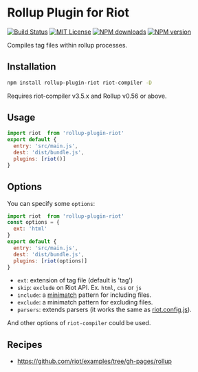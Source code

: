 # Rollup Plugin for Riot

[![Build Status][travis-badge]][travis-url]
[![MIT License][license-badge]][license-url]
[![NPM downloads][downloads-badge]][npm-url]
[![NPM version][npm-badge]][npm-url]

Compiles tag files within rollup processes.

## Installation

```bash
npm install rollup-plugin-riot riot-compiler -D
```

Requires riot-compiler v3.5.x and Rollup v0.56 or above.

## Usage

```js
import riot  from 'rollup-plugin-riot'
export default {
  entry: 'src/main.js',
  dest: 'dist/bundle.js',
  plugins: [riot()]
}
```

## Options

You can specify some `options`:

```js
import riot  from 'rollup-plugin-riot'
const options = {
  ext: 'html'
}
export default {
  entry: 'src/main.js',
  dest: 'dist/bundle.js',
  plugins: [riot(options)]
}
```

- `ext`: extension of tag file (default is 'tag')
- `skip`: `exclude` on Riot API. Ex. `html`, `css` or `js`
- `include`: a [minimatch](https://www.npmjs.com/package/minimatch) pattern for including files.
- `exclude`: a minimatch pattern for excluding files.
- `parsers`: extends parsers (it works the same as [riot.config.js](http://riot.js.org/guide/compiler/#es6-config-file)).

And other options of `riot-compiler` could be used.

## Recipes

- https://github.com/riot/examples/tree/gh-pages/rollup

[travis-badge]:     https://img.shields.io/travis/riot/rollup-plugin-riot.svg?style=flat-square
[travis-url]:       https://travis-ci.org/riot/rollup-plugin-riot
[license-badge]:    https://img.shields.io/badge/license-MIT-000000.svg?style=flat-square
[license-url]:      LICENSE
[npm-badge]:        https://img.shields.io/npm/v/rollup-plugin-riot.svg?style=flat-square
[npm-url]:          https://npmjs.org/package/rollup-plugin-riot
[downloads-badge]:  https://img.shields.io/npm/dm/rollup-plugin-riot.svg?style=flat-square
[downloads-url]:    https://npm-stat.com/charts.html?package=rollup-plugin-riot
